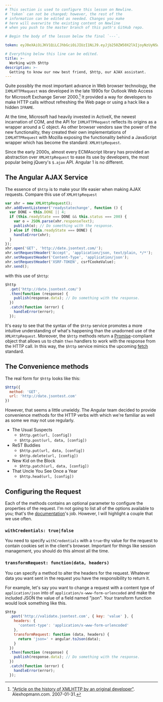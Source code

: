 ```yaml
---
# This section is used to configure this lesson on Newline.
# `token` can not be changed; however, the rest of the
# information can be edited as needed. Changes you make
# here will overwrite the existing content on Newline
# when you push to the master branch of this path's GitHub repo.

# Begin the body of the lesson below the final `---`.

token: eyJ0eXAiOiJKV1QiLCJhbGciOiJIUzI1NiJ9.eyJjb250ZW50X2lkIjoyNzUyNSwiY29udGVudF90eXBlIjoiTGVzc29uIn0.bmZUuXwhO8OnaOLbiwLPyNb9QkYn3QR8kKF8i2aTh88

# Everything below this line can be edited.
title: >-
  Working with $http
description: >-
  Getting to know our new best friend, $http, our AJAX assistant.
---
```

Quite possibly the most important advance in Web browser technology, the
`IXMLHTTPRequest` was developed in the late 1990s for Outlook Web Access
for Microsoft Exchange Server 2000.[^1] It provided a way for developers
to make HTTP calls without refreshing the Web page or using a hack like
a hidden `IFRAME`.

At the time, Microsoft had heavily invested in ActiveX, the newest
incarnation of COM, and the API for `IXMLHTTPRequest` reflects its origins
as a wrapper around a C object. As other browser vendors saw the power of
the new functionality, they created their own implementations of
`IXMLHTTPRequest` with Mozilla exposing the functionality behind a
JavaScript wrapper which has become the standard: `XMLHttpRequest`.

Since the early 2000s, almost every ECMAscript library has provided an
abstraction over `XMLHttpRequest` to ease its use by developers, the most
popular being jQuery's `$.ajax` API. Angular 1 is no different.

## The Angular AJAX Service

The essence of `$http` is to make your life easier when making AJAX
requests. Compare this use of `XMLHttpRequest`

```javascript
var xhr = new XMLHttpRequest();
xhr.addEventListener('readystatechange', function () {
  var DONE = this.DONE || 4;
  if (this.readyState === DONE && this.status === 200) {
    var o = JSON.parse(xhr.responseText);
    publish(o); // Do something with the response.
  } else if (this.readyState === DONE) {
    handleError(xhr);
  }
});
xhr.open('GET', 'http://date.jsontest.com/');
xhr.setRequestHeader('Accept', 'application/json, text/plain, */*');
xhr.setRequestHeader('Content-Type', 'application/json');
xhr.setRequestHeader('XSRF-TOKEN', csrfCookeValue);
xhr.send();
```

with this use of `$http`:

```javascript
$http
  .get('http://date.jsontest.com/')
  .then(function (response) {
    publish(response.data); // Do something with the response.
  })
  .catch(function (error) {
    handleError(error);
  });
```

It's easy to see that the syntax of the `$http` service promotes a
more intuitive understanding of what's happening than the unadorned
use of the `XMLHttpRequest`. Moreover, the `$http` methods return
a [Promise](http://promisesaplus.com/)-compliant object that allows
us to chain `then` handlers to work with the response from the HTTP
call. In this way, the `$http` service mimics the upcoming
[fetch](https://fetch.spec.whatwg.org) standard.

## The Convenience methods

The real form for `$http` looks like this:

```javascript
$http({
  method: 'GET',
  url: 'http://date.jsontest.com'
})
```

However, that seems a little unwieldy. The Angular team decided to
provide convenience methods for the HTTP verbs with which we're
familiar as well as some we may not use regularly.

* The Usual Suspects
  * `$http.get(url, [config])`
  * `$http.post(url, data, [config])`
* ReST Buddies
  * `$http.put(url, data, [config])`
  * `$http.delete(url, [config])`
* New Kid on the Block
  * `$http.patch(url, data, [config])`
* That Uncle You See Once a Year
  * `$http.head(url, [config])`

## Configuring the Request

Each of the methods contains an optional parameter to configure the
properties of the request. I'm not going to list all of the options
available to you; that's the
[documentation](https://docs.angularjs.org/api/ng/service/$http#usage)'s
job. However, I will highlight a couple that we use often.

### `withCredentials: true|false`

You need to specify `withCredentials` with a `true`-thy value for the
request to contain cookies set in the client's browser. Important for
things like session management, you should do this almost all the time.

### `transformRequest: function(data, headers)`

You can specify a method to alter the headers for the request. Whatever
data you want sent in the request you have the responsibility to return
it.

For example, let's say you want to change a request with a content type
of `application/json` into of `application/x-www-form-urlencoded` and
make the included JSON the value of a field named "json". Your transform
function would look something like this.

```javascript
$http
  .post('http://validate.jsontest.com', { key: 'value' }, {
    headers: {
      'content-type': 'application/x-www-form-urlencoded'
    },
    transformRequest: function (data, headers) {
      return 'json=' + angular.toJson(data);
    }
  })
  .then(function (response) {
    publish(response.data); // Do something with the response.
  })
  .catch(function (error) {
    handleError(error);
  });
```


[^1]: ["Article on the history of XMLHTTP by an original developer"](http://www.alexhopmann.com/xmlhttp.htm). Alexhopmann.com. 2007-01-31.
